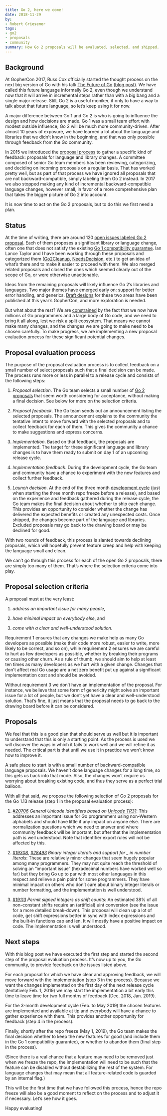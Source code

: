 ```yaml
---
title: Go 2, here we come!
date: 2018-11-29
by:
- Robert Griesemer
tags:
- go2
- proposals
- community
summary: How Go 2 proposals will be evaluated, selected, and shipped.
---
```


## Background

At GopherCon 2017, Russ Cox officially started the thought process on the
next big version of Go with his talk [The Future of Go](https://www.youtube.com/watch?v=0Zbh_vmAKvk)
([blog post](/blog/toward-go2)). We have
called this future language informally Go 2, even though we understand now
that it will arrive in incremental steps rather than with a big bang and a
single major release. Still, Go 2 is a useful moniker, if only to have a way
to talk about that future language, so let’s keep using it for now.

A major difference between Go 1 and Go 2 is who is going to influence the
design and how decisions are made. Go 1 was a small team effort with modest
outside influence; Go 2 will be much more community-driven.
After almost 10 years of exposure, we have
learned a lot about the language and libraries that we didn’t know in the
beginning, and that was only possible through feedback from the Go community.

In 2015 we introduced the [proposal process](/s/proposal)
to gather a specific kind of feedback: proposals for language and library
changes. A committee composed of senior Go team members has been reviewing,
categorizing, and deciding on incoming proposals on a regular basis. That
has worked pretty well, but as part of that process we have ignored all
proposals that are not backward-compatible, simply labeling them Go 2 instead.
In 2017 we also stopped making any kind of incremental backward-compatible
language changes, however small, in favor of a more comprehensive plan that
takes the bigger picture of Go 2 into account.

It is now time to act on the Go 2 proposals, but to do this we first need a plan.

## Status

At the time of writing, there are around 120
[open issues labeled Go 2 proposal](https://github.com/golang/go/issues?page=1&q=is%3Aissue+is%3Aopen+label%3Aproposal+label%3AGo2&utf8=%E2%9C%93).
Each of them proposes a significant library or language change, often one
that does not satisfy the existing
[Go 1 compatibility guarantee](/doc/go1compat).
Ian Lance Taylor and I
have been working through these proposals and categorized them
([Go2Cleanup](https://github.com/golang/go/issues?utf8=%E2%9C%93&q=is%3Aissue+is%3Aopen+label%3Aproposal+label%3AGo2+label%3AGo2Cleanup),
[NeedsDecision](https://github.com/golang/go/issues?utf8=%E2%9C%93&q=is%3Aissue+is%3Aopen+label%3Aproposal+label%3AGo2+label%3ANeedsDecision),
etc.) to get an idea of what’s there and to make it easier to
proceed with them. We also merged related proposals and closed the ones which
seemed clearly out of the scope of Go, or were otherwise unactionable.

Ideas from the remaining proposals will likely influence Go 2’s libraries
and languages. Two major themes have emerged early on: support for better
error handling, and generics. [Draft designs](/blog/go2draft)
for these two areas have been
published at this year’s GopherCon, and more exploration is needed.

But what about the rest? We are [constrained](/blog/toward-go2)
by the fact that we now have
millions of Go programmers and a large body of Go code, and we need to
bring it all along, lest we risk a split ecosystem. That means we cannot
make many changes, and the changes we are going to make need to be chosen
carefully. To make progress, we are implementing a new proposal evaluation
process for these significant potential changes.

## Proposal evaluation process

The purpose of the proposal evaluation process is to collect feedback on
a small number of select proposals such that a final decision can be made.
The process runs more or less in parallel to a release cycle and consists
of the following steps:

1. _Proposal selection_. The Go team selects a small number of
[Go 2 proposals](https://github.com/golang/go/issues?utf8=%E2%9C%93&q=is%3Aissue+is%3Aopen+label%3AGo2+label%3AProposal)
that seem worth considering for acceptance, without making a final decision.
See below for more on the selection criteria.

2. _Proposal feedback_. The Go team sends out an announcement listing the selected
proposals. The announcement explains to the community the tentative intent to
move forward with the selected proposals and to collect feedback for each
of them. This gives the community a chance to make suggestions and express
concerns.

3. _Implementation_. Based on that feedback, the proposals are implemented.
The target for these significant language and library changes is to have
them ready to submit on day 1 of an upcoming release cycle.

4. _Implementation feedback_. During the development cycle, the Go team and
community have a chance to experiment with the new features and collect
further feedback.

5. _Launch decision_. At the end of the three month
[development cycle](/wiki/Go-Release-Cycle)
(just when starting the three month repo freeze before a release), and
based on the experience and feedback gathered during the release cycle,
the Go team makes the final decision about whether to ship each change.
This provides an opportunity to consider whether the change has delivered
the expected benefits or created any unexpected costs. Once shipped, the
changes become part of the language and libraries. Excluded proposals may
go back to the drawing board or may be declined for good.

With two rounds of feedback, this process is slanted towards declining
proposals, which will hopefully prevent feature creep and help with
keeping the language small and clean.

We can’t go through this process for each of the open Go 2
proposals, there are simply too many of them. That’s where the selection
criteria come into play.

## Proposal selection criteria

A proposal must at the very least:

1. _address an important issue for many people_,

2. _have minimal impact on everybody else_, and

3. _come with a clear and well-understood solution_.

Requirement 1 ensures that any changes we make help as many Go developers
as possible (make their code more robust, easier to write, more likely to
be correct, and so on), while requirement 2 ensures we are careful to hurt
as few developers as possible, whether by breaking their programs or causing
other churn. As a rule of thumb, we should aim to help at least ten times as
many developers as we hurt with a given change. Changes that don't affect
real Go usage are a net zero benefit put up against a significant
implementation cost and should be avoided.

Without requirement 3 we don’t have an implementation of the proposal.
For instance, we believe that some form of genericity might solve an important
issue for a lot of people, but we don’t yet have a clear and well-understood
solution. That’s fine, it just means that the proposal needs to go back to
the drawing board before it can be considered.

## Proposals

We feel that this is a good plan that should serve us well but it is important
to understand that this is only a starting point. As the process is used we will
discover the ways in which it fails to work well and we will refine it as needed.
The critical part is that until we use it in practice we won't know how to improve it.

A safe place to start is with a small number of backward-compatible language
proposals. We haven’t done language changes for a long time, so this gets us
back into that mode. Also, the changes won’t require us worrying about
breaking existing code, and thus they serve as a perfect trial balloon.

With all that said, we propose the following selection of Go 2 proposals for
the Go 1.13 release (step 1 in the proposal evaluation process):

1. [_\#20706_](/issue/20706) _General Unicode identifiers based on_ [_Unicode TR31_](http://unicode.org/reports/tr31/):
This addresses an important issue for Go programmers using non-Western alphabets
and should have little if any impact on anyone else. There are normalization
questions which we need to answer and where community feedback will be
important, but after that the implementation path is well understood.
Note that identifier export rules will not be affected by this.

2. [_\#19308_](/issue/19308), [_\#28493_](/issue/28493) _Binary integer literals and support for \_ in number literals_:
These are relatively minor changes that seem hugely popular among many
programmers. They may not quite reach the threshold of solving an
“important issue” (hexadecimal numbers have worked well so far) but they
bring Go up to par with most other languages in this respect and relieve
a pain point for some programmers. They have minimal impact on others who
don’t care about binary integer literals or number formatting, and the
implementation is well understood.

3. [_\#19113_](/issue/19113) _Permit signed integers as shift counts_:
An estimated 38% of all non-constant shifts require an (artificial) uint
conversion (see the issue for a more detailed break-down). This proposal
will clean up a lot of code, get shift expressions better in sync with index
expressions and the built-in functions cap and len. It will mostly have a
positive impact on code. The implementation is well understood.

## Next steps

With this blog post we have executed the first step and started the second
step of the proposal evaluation process. It’s now up to you, the
Go community, to provide feedback on the issues listed above.

For each proposal for which we have clear and approving feedback, we will
move forward with the implementation (step 3 in the process). Because we
want the changes implemented on the first day of the next release cycle
(tentatively Feb. 1, 2019) we may start the implementation a bit early
this time to leave time for two full months of feedback (Dec. 2018,
Jan. 2019).

For the 3-month development cycle (Feb. to May 2019) the chosen features
are implemented and available at tip and everybody will have a chance to
gather experience with them. This provides another opportunity for feedback
(step 4 in the process).

Finally, shortly after the repo freeze (May 1, 2019), the Go team makes the
final decision whether to keep the new features for good (and include them
in the Go 1 compatibility guarantee), or whether to abandon them (final
step in the process).

(Since there is a real chance that a feature may need to be removed just
when we freeze the repo, the implementation will need to be such that the
feature can be disabled without destabilizing the rest of the system.
For language changes that may mean that all feature-related code is
guarded by an internal flag.)

This will be the first time that we have followed this process, hence the
repo freeze will also be a good moment to reflect on the process and to
adjust it if necessary. Let’s see how it goes.

Happy evaluating!
